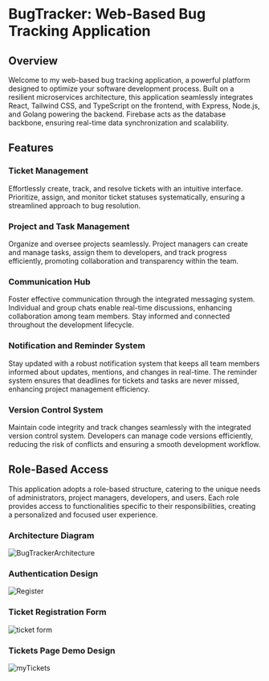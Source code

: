 # BugTracker: Web-Based Bug Tracking Application

## Overview

Welcome to my web-based bug tracking application, a powerful platform designed to optimize your software development process. Built on a resilient microservices architecture, this application seamlessly integrates React, Tailwind CSS, and TypeScript on the frontend, with Express, Node.js, and Golang powering the backend. Firebase acts as the database backbone, ensuring real-time data synchronization and scalability.

## Features

### Ticket Management

Effortlessly create, track, and resolve tickets with an intuitive interface. Prioritize, assign, and monitor ticket statuses systematically, ensuring a streamlined approach to bug resolution.

### Project and Task Management

Organize and oversee projects seamlessly. Project managers can create and manage tasks, assign them to developers, and track progress efficiently, promoting collaboration and transparency within the team.

### Communication Hub

Foster effective communication through the integrated messaging system. Individual and group chats enable real-time discussions, enhancing collaboration among team members. Stay informed and connected throughout the development lifecycle.

### Notification and Reminder System

Stay updated with a robust notification system that keeps all team members informed about updates, mentions, and changes in real-time. The reminder system ensures that deadlines for tickets and tasks are never missed, enhancing project management efficiency.

### Version Control System

Maintain code integrity and track changes seamlessly with the integrated version control system. Developers can manage code versions efficiently, reducing the risk of conflicts and ensuring a smooth development workflow.

## Role-Based Access

This application adopts a role-based structure, catering to the unique needs of administrators, project managers, developers, and users. Each role provides access to functionalities specific to their responsibilities, creating a personalized and focused user experience.

### Architecture Diagram
![BugTrackerArchitecture](https://github.com/HoratiuCrisan/NodeJS-Bug-Tracker/assets/92850549/cb21580e-9436-4b12-8187-e9006c7eb839)

### Authentication Design
![Register](https://github.com/HoratiuCrisan/NodeJS-Bug-Tracker/assets/92850549/c09d3eae-1e80-4ad6-b178-08a3e88f062f)

### Ticket Registration Form
![ticket form](https://github.com/HoratiuCrisan/NodeJS-Bug-Tracker/assets/92850549/6213075f-fb6e-496f-89c0-d164d0a80ef9)

### Tickets Page Demo Design
![myTickets](https://github.com/HoratiuCrisan/NodeJS-Bug-Tracker/assets/92850549/83ff1f88-6cf9-488f-a0b3-abb363bf9bdd)

